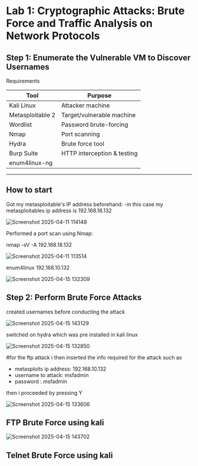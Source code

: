 # Lab 1: Cryptographic Attacks: Brute Force and Traffic Analysis on Network Protocols


## Step 1: Enumerate the Vulnerable VM to Discover Usernames
Requirements

| Tool               | Purpose                        |
|--------------------|--------------------------------|
| Kali Linux         | Attacker machine               |
| Metasploitable 2   | Target/vulnerable machine      |
| Wordlist           | Password brute-forcing         |
| Nmap               | Port scanning                  |
| Hydra              | Brute force tool               |
| Burp Suite         | HTTP interception & testing    |
| enum4linux-ng      |                                |
---
## How to start

Got my metasploitable's IP address beforehand:
-in this case my metasploitables ip address is 192.168.18.132

![Screenshot 2025-04-11 114148](https://github.com/user-attachments/assets/e46ca9d7-de06-4805-9959-0d575431749d)

Performed a port scan using Nmap:

nmap -sV -A 192.168.18.132

![Screenshot 2025-04-11 113514](https://github.com/user-attachments/assets/f12b45e0-630f-43d6-b422-cbdfd93f749f)

enum4linux 192.168.10.132

![Screenshot 2025-04-15 132309](https://github.com/user-attachments/assets/f4b7dc2a-b9f6-44c3-9aab-3c6ae396ee77)

## Step 2: Perform Brute Force Attacks

created usernames before conducting the attack

![Screenshot 2025-04-15 143129](https://github.com/user-attachments/assets/6e34c307-b452-4443-ac33-579d66c40b5c)

switched on hydra which was pre installed in kali linux

![Screenshot 2025-04-15 132850](https://github.com/user-attachments/assets/4e05fd81-6395-406d-8d5f-858e368a825f)

#for the ftp attack
i then inserted the info required for the attack such as
- metasploits ip address: 192.168.10.132
- username to attack: msfadmin
- password : msfadmin

then i proceeded by pressing Y

![Screenshot 2025-04-15 133606](https://github.com/user-attachments/assets/3d83ec6d-a9fb-4a4c-a7b8-726568835445)

## FTP Brute Force using kali

![Screenshot 2025-04-15 143702](https://github.com/user-attachments/assets/a16f39b6-f19c-4d23-b80e-af7e89c4ce94)

## Telnet Brute Force using kali



